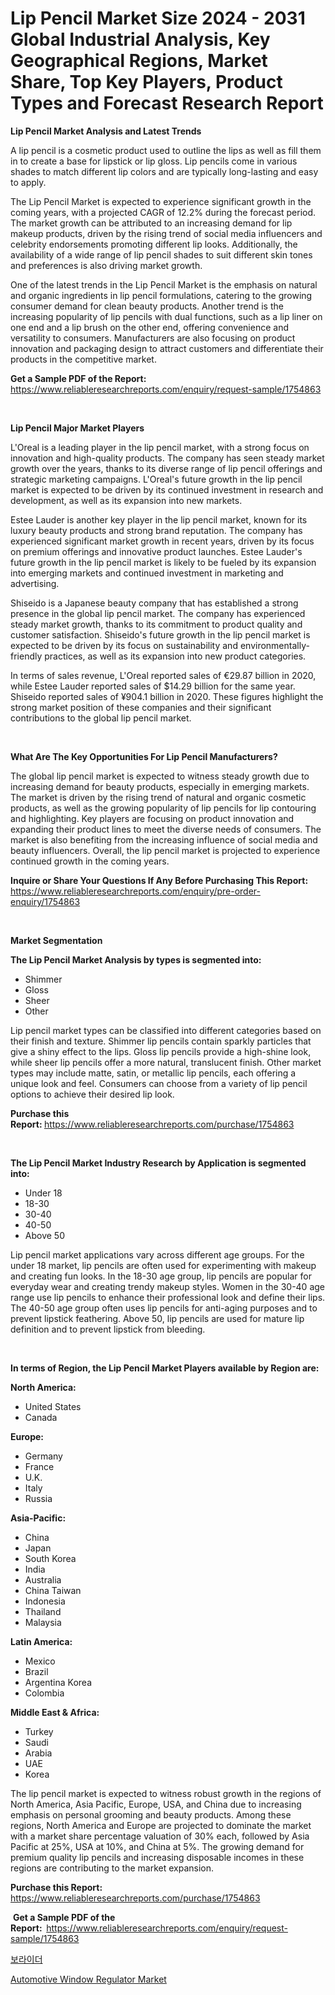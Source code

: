 <p><h1>Lip Pencil Market Size 2024 - 2031 Global Industrial Analysis, Key Geographical Regions, Market Share, Top Key Players, Product Types and Forecast Research Report</h1></p><p><strong>Lip Pencil Market Analysis and Latest Trends</strong></p>
<p><p>A lip pencil is a cosmetic product used to outline the lips as well as fill them in to create a base for lipstick or lip gloss. Lip pencils come in various shades to match different lip colors and are typically long-lasting and easy to apply.</p><p>The Lip Pencil Market is expected to experience significant growth in the coming years, with a projected CAGR of 12.2% during the forecast period. The market growth can be attributed to an increasing demand for lip makeup products, driven by the rising trend of social media influencers and celebrity endorsements promoting different lip looks. Additionally, the availability of a wide range of lip pencil shades to suit different skin tones and preferences is also driving market growth.</p><p>One of the latest trends in the Lip Pencil Market is the emphasis on natural and organic ingredients in lip pencil formulations, catering to the growing consumer demand for clean beauty products. Another trend is the increasing popularity of lip pencils with dual functions, such as a lip liner on one end and a lip brush on the other end, offering convenience and versatility to consumers. Manufacturers are also focusing on product innovation and packaging design to attract customers and differentiate their products in the competitive market.</p></p>
<p><strong>Get a Sample PDF of the Report:&nbsp;</strong> <a href="https://www.reliableresearchreports.com/enquiry/request-sample/1754863">https://www.reliableresearchreports.com/enquiry/request-sample/1754863</a></p>
<p>&nbsp;</p>
<p><strong>Lip Pencil Major Market Players</strong></p>
<p><p>L'Oreal is a leading player in the lip pencil market, with a strong focus on innovation and high-quality products. The company has seen steady market growth over the years, thanks to its diverse range of lip pencil offerings and strategic marketing campaigns. L'Oreal's future growth in the lip pencil market is expected to be driven by its continued investment in research and development, as well as its expansion into new markets.</p><p>Estee Lauder is another key player in the lip pencil market, known for its luxury beauty products and strong brand reputation. The company has experienced significant market growth in recent years, driven by its focus on premium offerings and innovative product launches. Estee Lauder's future growth in the lip pencil market is likely to be fueled by its expansion into emerging markets and continued investment in marketing and advertising.</p><p>Shiseido is a Japanese beauty company that has established a strong presence in the global lip pencil market. The company has experienced steady market growth, thanks to its commitment to product quality and customer satisfaction. Shiseido's future growth in the lip pencil market is expected to be driven by its focus on sustainability and environmentally-friendly practices, as well as its expansion into new product categories.</p><p>In terms of sales revenue, L'Oreal reported sales of €29.87 billion in 2020, while Estee Lauder reported sales of $14.29 billion for the same year. Shiseido reported sales of ¥904.1 billion in 2020. These figures highlight the strong market position of these companies and their significant contributions to the global lip pencil market.</p></p>
<p>&nbsp;</p>
<p><strong>What Are The Key Opportunities For Lip Pencil Manufacturers?</strong></p>
<p><p>The global lip pencil market is expected to witness steady growth due to increasing demand for beauty products, especially in emerging markets. The market is driven by the rising trend of natural and organic cosmetic products, as well as the growing popularity of lip pencils for lip contouring and highlighting. Key players are focusing on product innovation and expanding their product lines to meet the diverse needs of consumers. The market is also benefiting from the increasing influence of social media and beauty influencers. Overall, the lip pencil market is projected to experience continued growth in the coming years.</p></p>
<p><strong>Inquire or Share Your Questions If Any Before Purchasing This Report:</strong> <a href="https://www.reliableresearchreports.com/enquiry/pre-order-enquiry/1754863">https://www.reliableresearchreports.com/enquiry/pre-order-enquiry/1754863</a></p>
<p>&nbsp;</p>
<p><strong>Market Segmentation</strong></p>
<p><strong>The Lip Pencil Market Analysis by types is segmented into:</strong></p>
<p><ul><li>Shimmer</li><li>Gloss</li><li>Sheer</li><li>Other</li></ul></p>
<p><p>Lip pencil market types can be classified into different categories based on their finish and texture. Shimmer lip pencils contain sparkly particles that give a shiny effect to the lips. Gloss lip pencils provide a high-shine look, while sheer lip pencils offer a more natural, translucent finish. Other market types may include matte, satin, or metallic lip pencils, each offering a unique look and feel. Consumers can choose from a variety of lip pencil options to achieve their desired lip look.</p></p>
<p><strong>Purchase this Report:&nbsp;</strong><a href="https://www.reliableresearchreports.com/purchase/1754863">https://www.reliableresearchreports.com/purchase/1754863</a></p>
<p>&nbsp;</p>
<p><strong>The Lip Pencil Market Industry Research by Application is segmented into:</strong></p>
<p><ul><li>Under 18</li><li>18-30</li><li>30-40</li><li>40-50</li><li>Above 50</li></ul></p>
<p><p>Lip pencil market applications vary across different age groups. For the under 18 market, lip pencils are often used for experimenting with makeup and creating fun looks. In the 18-30 age group, lip pencils are popular for everyday wear and creating trendy makeup styles. Women in the 30-40 age range use lip pencils to enhance their professional look and define their lips. The 40-50 age group often uses lip pencils for anti-aging purposes and to prevent lipstick feathering. Above 50, lip pencils are used for mature lip definition and to prevent lipstick from bleeding.</p></p>
<p>&nbsp;</p>
<p><strong>In terms of Region, the Lip Pencil Market Players available by Region are:</strong></p>
<p>
    <p> <strong> North America: </strong>
        <ul>
            <li>United States</li>
            <li>Canada</li>
        </ul>
        </p> 
    <p> <strong> Europe: </strong>
        <ul>
            <li>Germany</li>
            <li>France</li>
            <li>U.K.</li>
            <li>Italy</li>
            <li>Russia</li>
        </ul>
        </p> 
    <p> <strong> Asia-Pacific: </strong>
        <ul>
            <li>China</li>
            <li>Japan</li>
            <li>South Korea</li>
            <li>India</li>
            <li>Australia</li>
            <li>China Taiwan</li>
            <li>Indonesia</li>
            <li>Thailand</li>
            <li>Malaysia</li>
        </ul>
        </p> 
    <p> <strong> Latin America: </strong>
        <ul>
            <li>Mexico</li>
            <li>Brazil</li>
            <li>Argentina Korea</li>
            <li>Colombia</li>
        </ul>
        </p> 
    <p> <strong> Middle East & Africa: </strong>
        <ul>
            <li>Turkey</li>
            <li>Saudi</li>
            <li>Arabia</li>
            <li>UAE</li>
            <li>Korea</li>
        </ul>
    </p>
    </p>
<p><p>The lip pencil market is expected to witness robust growth in the regions of North America, Asia Pacific, Europe, USA, and China due to increasing emphasis on personal grooming and beauty products. Among these regions, North America and Europe are projected to dominate the market with a market share percentage valuation of 30% each, followed by Asia Pacific at 25%, USA at 10%, and China at 5%. The growing demand for premium quality lip pencils and increasing disposable incomes in these regions are contributing to the market expansion.</p></p>
<p><strong>Purchase this Report: </strong><a href="https://www.reliableresearchreports.com/purchase/1754863">https://www.reliableresearchreports.com/purchase/1754863</a></p>
<p>&nbsp;<strong>Get a Sample PDF of the Report:&nbsp;&nbsp;</strong><a href="https://www.reliableresearchreports.com/enquiry/request-sample/1754863">https://www.reliableresearchreports.com/enquiry/request-sample/1754863</a></p>
<p><strong></strong></p>
<p><p><a href="https://medium.com/@cezarymarciniak2022/2024%EB%85%84%EB%B6%80%ED%84%B0-2031%EB%85%84%EA%B9%8C%EC%A7%80-%EA%B8%B0%EA%B0%84%EC%97%90-%EB%8C%80%ED%95%9C-%EB%B3%B4%EC%9A%B0%EB%9D%BC%EC%9D%B4%EB%8D%94-%EC%8B%9C%EC%9E%A5-%EB%B6%84%EC%84%9D-%EB%B0%8F-%EA%B7%9C%EB%AA%A8-%EC%98%88%EC%B8%A1-12ad1df81a6c">보라이더</a></p><p><a href="https://angry-finch-aaf.notion.site/Automotive-Window-Regulator-Market-Challenges-Opportunities-and-Growth-Drivers-and-Major-Market-P-771a791fb2cb4fccad0071c14d2e98d1">Automotive Window Regulator Market</a></p></p>